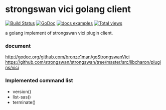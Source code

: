 strongswan vici golang client
=============================
[![Build Status](https://travis-ci.org/bronze1man/goStrongswanVici.svg)](https://travis-ci.org/bronze1man/goStrongswanVici)
[![GoDoc](https://godoc.org/github.com/bronze1man/goStrongswanVici?status.svg)](https://godoc.org/github.com/bronze1man/goStrongswanVici)
[![docs examples](https://sourcegraph.com/api/repos/github.com/bronze1man/goStrongswanVici/badges/docs-examples.png)](https://sourcegraph.com/github.com/bronze1man/goStrongswanVici)
[![Total views](https://sourcegraph.com/api/repos/github.com/bronze1man/goStrongswanVici/counters/views.png)](https://sourcegraph.com/github.com/bronze1man/goStrongswanVici)

a golang implement of strongswan vici plugin client.

### document
http://godoc.org/github.com/bronze1man/goStrongswanVici
https://github.com/strongswan/strongswan/tree/master/src/libcharon/plugins/vici

### Implemented command list
* version()
* list-sas()
* terminate()